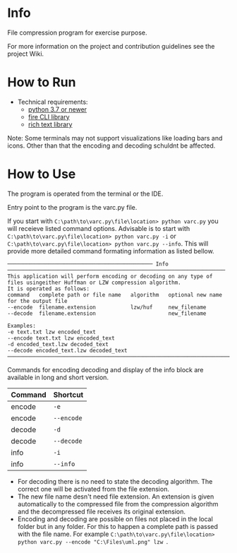 # Info
File compression program for exercise purpose.

For more information on the project and contribution guidelines see the project Wiki.

# How to Run

- Technical requirements:
  - [python 3.7 or newer](https://www.python.org)
  - [fire CLI library](https://github.com/google/python-fire)
  - [rich text library](https://github.com/Textualize/rich)

 Note: Some terminals may not support visualizations like loading bars and icons. Other than that the encoding and decoding schuldnt be affected.
 
# How to Use

The program is operated from the terminal or the IDE.

Entry point to the program is the varc.py file.

If you start with `C:\path\to\varc.py\file\location> python varc.py` you will receieve listed command options.
Advisable is to start with `C:\path\to\varc.py\file\location> python varc.py -i` or `C:\path\to\varc.py\file\location> python varc.py --info`. This will provide more detailed command formating information as listed bellow.

```
────────────────────────────────────────────── Info ─────────────────────────────────────────────────────────────────────
This application will perform encoding or decoding on any type of files usingeither Huffman or LZW compression algorithm.
It is operated as follows:
command   complete path or file name   algorithm   optional new name for the output file
--encode  filename.extension           lzw/huf     new_filename                         
--decode  filename.extension                       new_filename                         

Examples:
-e text.txt lzw encoded_text
--encode text.txt lzw encoded_text
-d encoded_text.lzw decoded_text
--decode encoded_text.lzw decoded_text
──────────────────────────────────────────────────────────────────────────────────────────────────────────────────────────
```

Commands for encoding decoding and display of the info block are available in long and short version.

| Command      | Shortcut   |
|--------------|------------|
| encode       | `-e`       |
| encode       | `--encode` |
| decode       | `-d`       |
| decode       | `--decode` |
| info         | `-i`       |
| info         | `--info`   |

- For decoding there is no need to state the decoding algorithm. The correct one will be activated from the file extension.
- The new file name desn't need file extension. An extension is given automatically to the compressed file from the compression algorithm and the decompressed file receives its original extension.
- Encoding and decoding are possible on files not placed in the local folder but in any folder. For this to happen a complete path is passed with the file name. For example
  `C:\path\to\varc.py\file\location> python varc.py --encode "C:\Files\uml.png" lzw `.
